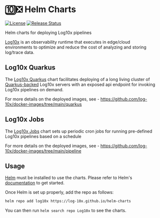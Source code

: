 # 🔟❎ Helm Charts

[![License](https://img.shields.io/badge/License-Apache%202.0-blue.svg)](https://opensource.org/licenses/Apache-2.0)
[![Release Status](https://github.com/log-10x/helm-charts/actions/workflows/release.yaml/badge.svg?branch=main)](https://github.com/log-10x/helm-charts/actions)

Helm charts for deploying Log10x pipelines

[Log10x](http://doc.log10x.com) is an observability runtime that executes in edge/cloud environments to optimize and reduce the cost of analyzing and storing log/trace data.

## Log10x Quarkus

The [Log10x Quarkus](https://github.com/log-10x/helm-charts/tree/main/charts/log10x-quarkus) chart facilitates deploying of a long living cluster of [Quarkus-backed](https://quarkus.io/) Log10x servers with an exposed api endpoint for invoking Log10x pipelines on demand.

For more details on the deployed images, see - https://github.com/log-10x/docker-images/tree/main/quarkus

## Log10x Jobs

The [Log10x Jobs](https://github.com/log-10x/helm-charts/tree/main/charts/log10x-jobs) chart sets up periodic cron jobs for running pre-defined Log10x pipelines based on a schedule

For more details on the deployed images, see - https://github.com/log-10x/docker-images/tree/main/pipeline

## Usage

[Helm](https://helm.sh) must be installed to use the charts.
Please refer to Helm's [documentation](https://helm.sh/docs/) to get started.

Once Helm is set up properly, add the repo as follows:

```sh
helm repo add log10x https://log-10x.github.io/helm-charts
```

You can then run `helm search repo Log10x` to see the charts.
